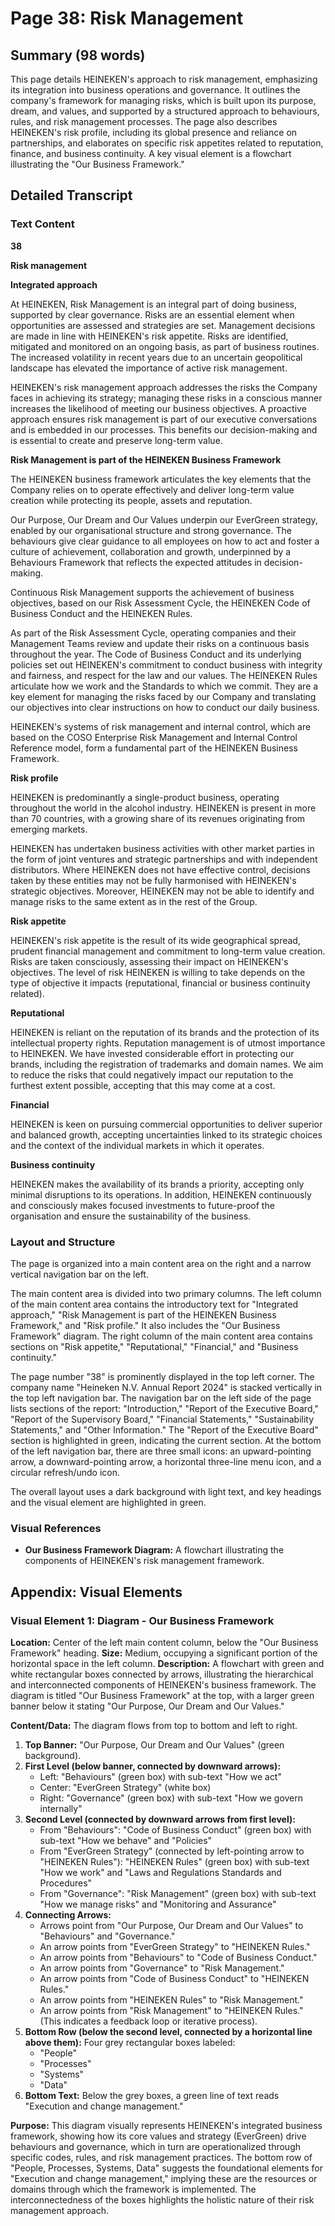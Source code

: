 # Page 38: Risk Management

## Summary (98 words)
This page details HEINEKEN's approach to risk management, emphasizing its integration into business operations and governance. It outlines the company's framework for managing risks, which is built upon its purpose, dream, and values, and supported by a structured approach to behaviours, rules, and risk management processes. The page also describes HEINEKEN's risk profile, including its global presence and reliance on partnerships, and elaborates on specific risk appetites related to reputation, finance, and business continuity. A key visual element is a flowchart illustrating the "Our Business Framework."

## Detailed Transcript

### Text Content

**38**

**Risk management**

**Integrated approach**

At HEINEKEN, Risk Management is an integral part of doing business, supported by clear governance. Risks are an essential element when opportunities are assessed and strategies are set. Management decisions are made in line with HEINEKEN's risk appetite. Risks are identified, mitigated and monitored on an ongoing basis, as part of business routines. The increased volatility in recent years due to an uncertain geopolitical landscape has elevated the importance of active risk management.

HEINEKEN's risk management approach addresses the risks the Company faces in achieving its strategy; managing these risks in a conscious manner increases the likelihood of meeting our business objectives. A proactive approach ensures risk management is part of our executive conversations and is embedded in our processes. This benefits our decision-making and is essential to create and preserve long-term value.

**Risk Management is part of the HEINEKEN Business Framework**

The HEINEKEN business framework articulates the key elements that the Company relies on to operate effectively and deliver long-term value creation while protecting its people, assets and reputation.

Our Purpose, Our Dream and Our Values underpin our EverGreen strategy, enabled by our organisational structure and strong governance. The behaviours give clear guidance to all employees on how to act and foster a culture of achievement, collaboration and growth, underpinned by a Behaviours Framework that reflects the expected attitudes in decision-making.

Continuous Risk Management supports the achievement of business objectives, based on our Risk Assessment Cycle, the HEINEKEN Code of Business Conduct and the HEINEKEN Rules.

As part of the Risk Assessment Cycle, operating companies and their Management Teams review and update their risks on a continuous basis throughout the year. The Code of Business Conduct and its underlying policies set out HEINEKEN's commitment to conduct business with integrity and fairness, and respect for the law and our values. The HEINEKEN Rules articulate how we work and the Standards to which we commit. They are a key element for managing the risks faced by our Company and translating our objectives into clear instructions on how to conduct our daily business.

HEINEKEN's systems of risk management and internal control, which are based on the COSO Enterprise Risk Management and Internal Control Reference model, form a fundamental part of the HEINEKEN Business Framework.

**Risk profile**

HEINEKEN is predominantly a single-product business, operating throughout the world in the alcohol industry. HEINEKEN is present in more than 70 countries, with a growing share of its revenues originating from emerging markets.

HEINEKEN has undertaken business activities with other market parties in the form of joint ventures and strategic partnerships and with independent distributors. Where HEINEKEN does not have effective control, decisions taken by these entities may not be fully harmonised with HEINEKEN's strategic objectives. Moreover, HEINEKEN may not be able to identify and manage risks to the same extent as in the rest of the Group.

**Risk appetite**

HEINEKEN's risk appetite is the result of its wide geographical spread, prudent financial management and commitment to long-term value creation. Risks are taken consciously, assessing their impact on HEINEKEN's objectives. The level of risk HEINEKEN is willing to take depends on the type of objective it impacts (reputational, financial or business continuity related).

**Reputational**

HEINEKEN is reliant on the reputation of its brands and the protection of its intellectual property rights. Reputation management is of utmost importance to HEINEKEN. We have invested considerable effort in protecting our brands, including the registration of trademarks and domain names. We aim to reduce the risks that could negatively impact our reputation to the furthest extent possible, accepting that this may come at a cost.

**Financial**

HEINEKEN is keen on pursuing commercial opportunities to deliver superior and balanced growth, accepting uncertainties linked to its strategic choices and the context of the individual markets in which it operates.

**Business continuity**

HEINEKEN makes the availability of its brands a priority, accepting only minimal disruptions to its operations. In addition, HEINEKEN continuously and consciously makes focused investments to future-proof the organisation and ensure the sustainability of the business.

### Layout and Structure
The page is organized into a main content area on the right and a narrow vertical navigation bar on the left.

The main content area is divided into two primary columns. The left column of the main content area contains the introductory text for "Integrated approach," "Risk Management is part of the HEINEKEN Business Framework," and "Risk profile." It also includes the "Our Business Framework" diagram. The right column of the main content area contains sections on "Risk appetite," "Reputational," "Financial," and "Business continuity."

The page number "38" is prominently displayed in the top left corner.
The company name "Heineken N.V. Annual Report 2024" is stacked vertically in the top left navigation bar.
The navigation bar on the left side of the page lists sections of the report: "Introduction," "Report of the Executive Board," "Report of the Supervisory Board," "Financial Statements," "Sustainability Statements," and "Other Information." The "Report of the Executive Board" section is highlighted in green, indicating the current section.
At the bottom of the left navigation bar, there are three small icons: an upward-pointing arrow, a downward-pointing arrow, a horizontal three-line menu icon, and a circular refresh/undo icon.

The overall layout uses a dark background with light text, and key headings and the visual element are highlighted in green.

### Visual References
- **Our Business Framework Diagram:** A flowchart illustrating the components of HEINEKEN's risk management framework.

## Appendix: Visual Elements

### Visual Element 1: Diagram - Our Business Framework
**Location:** Center of the left main content column, below the "Our Business Framework" heading.
**Size:** Medium, occupying a significant portion of the horizontal space in the left column.
**Description:** A flowchart with green and white rectangular boxes connected by arrows, illustrating the hierarchical and interconnected components of HEINEKEN's business framework. The diagram is titled "Our Business Framework" at the top, with a larger green banner below it stating "Our Purpose, Our Dream and Our Values."

**Content/Data:**
The diagram flows from top to bottom and left to right.
1.  **Top Banner:** "Our Purpose, Our Dream and Our Values" (green background).
2.  **First Level (below banner, connected by downward arrows):**
    *   Left: "Behaviours" (green box) with sub-text "How we act"
    *   Center: "EverGreen Strategy" (white box)
    *   Right: "Governance" (green box) with sub-text "How we govern internally"
3.  **Second Level (connected by downward arrows from first level):**
    *   From "Behaviours": "Code of Business Conduct" (green box) with sub-text "How we behave" and "Policies"
    *   From "EverGreen Strategy" (connected by left-pointing arrow to "HEINEKEN Rules"): "HEINEKEN Rules" (green box) with sub-text "How we work" and "Laws and Regulations Standards and Procedures"
    *   From "Governance": "Risk Management" (green box) with sub-text "How we manage risks" and "Monitoring and Assurance"
4.  **Connecting Arrows:**
    *   Arrows point from "Our Purpose, Our Dream and Our Values" to "Behaviours" and "Governance."
    *   An arrow points from "EverGreen Strategy" to "HEINEKEN Rules."
    *   An arrow points from "Behaviours" to "Code of Business Conduct."
    *   An arrow points from "Governance" to "Risk Management."
    *   An arrow points from "Code of Business Conduct" to "HEINEKEN Rules."
    *   An arrow points from "HEINEKEN Rules" to "Risk Management."
    *   An arrow points from "Risk Management" to "HEINEKEN Rules." (This indicates a feedback loop or iterative process).
5.  **Bottom Row (below the second level, connected by a horizontal line above them):** Four grey rectangular boxes labeled:
    *   "People"
    *   "Processes"
    *   "Systems"
    *   "Data"
6.  **Bottom Text:** Below the grey boxes, a green line of text reads "Execution and change management."

**Purpose:** This diagram visually represents HEINEKEN's integrated business framework, showing how its core values and strategy (EverGreen) drive behaviours and governance, which in turn are operationalized through specific codes, rules, and risk management practices. The bottom row of "People, Processes, Systems, Data" suggests the foundational elements for "Execution and change management," implying these are the resources or domains through which the framework is implemented. The interconnectedness of the boxes highlights the holistic nature of their risk management approach.
